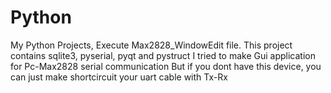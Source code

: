 # Python
My Python Projects,
Execute Max2828_WindowEdit file.
This project contains sqlite3, pyserial, pyqt and pystruct
I tried to make Gui application for Pc-Max2828 serial communication
But if you dont have this device, you can just make shortcircuit your uart cable with Tx-Rx
